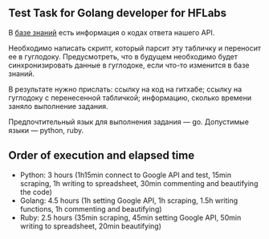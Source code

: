 ## Test Task for Golang developer for HFLabs

В [базе знаний](https://confluence.hflabs.ru/pages/viewpage.action?pageId=1181220999) есть информация о кодах ответа нашего API.

Необходимо написать скрипт, который парсит эту табличку и переносит ее в гуглодоку. Предусмотреть, что в будущем необходимо будет синхронизировать данные в гуглодоке, если что-то изменится в базе знаний.

В результате нужно прислать:
ссылку на код на гитхабе;
ссылку на гуглодоку с перенесенной табличкой;
информацию, сколько времени заняло выполнение задания.

Предпочтительный язык для выполнения задания — go. Допустимые языки — python, ruby.

## Order of execution and elapsed time
- Python: 3 hours (1h15min connect to Google API and test, 15min scraping, 1h writing to spreadsheet, 30min commenting and beautifying the code)
- Golang: 4.5 hours (1h setting Google API, 1h scraping, 1.5h writing functions, 1h commenting and beautifying)
- Ruby: 2.5 hours (35min scraping, 45min setting Google API, 50min writing to spreadsheet, 20min beautifying)